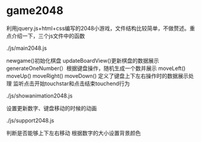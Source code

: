 # game2048
利用jquery.js+html+css编写的2048小游戏，文件结构比较简单，不做赘述。重点介绍一下，三个js文件中的函数

./js/main2048.js

newgame()初始化棋盘
updateBoardView()更新棋盘的数据展示
generateOneNumber(）根据键盘操作，随机生成一个数并展示
moveLeft()  moveUp()  moveRight() moveDown() 定义了键盘上下左右操作时的数据展示处理
监听点击开始touchstar和点击结束touchend行为

./js/showanimation2048.js

设置更新数字、键盘移动的时候的动画

./js/support2048.js

判断是否能够上下左右移动
根据数字的大小设置背景颜色
